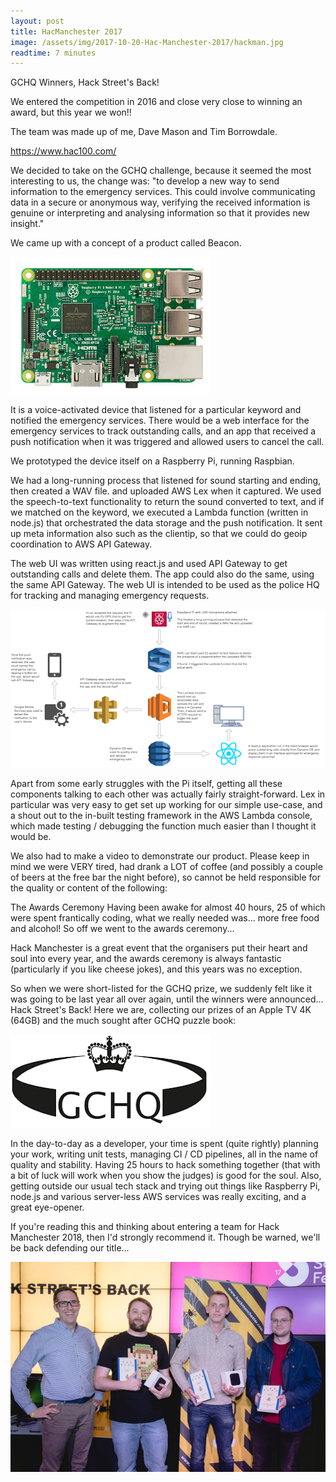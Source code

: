 ```yaml
---
layout: post
title: HacManchester 2017
image: /assets/img/2017-10-20-Hac-Manchester-2017/hackman.jpg
readtime: 7 minutes
---
```

GCHQ Winners, Hack Street's Back!

We entered the competition in 2016 and close very close to winning an award, but this year we won!!

The team was made up of me, Dave Mason and Tim Borrowdale.


https://www.hac100.com/


We decided to take on the GCHQ challenge, because it seemed the most interesting to us, the change was: "to develop a new way to send information to the emergency services. This could involve communicating data in a secure or anonymous way, verifying the received information is genuine or interpreting and analysing information so that it provides new insight."


We came up with a concept of a product called Beacon.


![raspberrypi](/assets/img/2017-10-20-Hac-Manchester-2017/raspberrypi.jpg)


It is a voice-activated device that listened for a particular keyword and notified the emergency services. There would be a web interface for the emergency services to track outstanding calls, and an app that received a push notification when it was triggered and allowed users to cancel the call.


We prototyped the device itself on a Raspberry Pi, running Raspbian.

We had a long-running process that listened for sound starting and ending, then created a WAV file. and uploaded AWS Lex when it captured. We used the speech-to-text functionality to return the sound converted to text, and if we matched on the keyword, we executed a Lambda function (written in node.js) that orchestrated the data storage and the push notification. It sent up meta information also such as the clientip, so that we could do geoip coordination to AWS API Gateway.


The web UI was written using react.js and used API Gateway to get outstanding calls and delete them. The app could also do the same, using the same API Gateway. The web UI is intended to be used as the police HQ for tracking and managing emergency requests.


![infrastructure](/assets/img/2017-10-20-Hac-Manchester-2017/beacon-infra.png)


Apart from some early struggles with the Pi itself, getting all these components talking to each other was actually fairly straight-forward. Lex in particular was very easy to get set up working for our simple use-case, and a shout out to the in-built testing framework in the AWS Lambda console, which made testing / debugging the function much easier than I thought it would be.


We also had to make a video to demonstrate our product. Please keep in mind we were VERY tired, had drank a LOT of coffee (and possibly a couple of beers at the free bar the night before), so cannot be held responsible for the quality or content of the following:


The Awards Ceremony
Having been awake for almost 40 hours, 25 of which were spent frantically coding, what we really needed was... more free food and alcohol! So off we went to the awards ceremony...


Hack Manchester is a great event that the organisers put their heart and soul into every year, and the awards ceremony is always fantastic (particularly if you like cheese jokes), and this years was no exception.


So when we were short-listed for the GCHQ prize, we suddenly felt like it was going to be last year all over again, until the winners were announced... Hack Street's Back! Here we are, collecting our prizes of an Apple TV 4K (64GB) and the much sought after GCHQ puzzle book:


![gchq](/assets/img/2017-10-20-Hac-Manchester-2017/gchq.png)


In the day-to-day as a developer, your time is spent (quite rightly) planning your work, writing unit tests, managing CI / CD pipelines, all in the name of quality and stability. Having 25 hours to hack something together (that with a bit of luck will work when you show the judges) is good for the soul. Also, getting outside our usual tech stack and trying out things like Raspberry Pi, node.js and various server-less AWS services was really exciting, and a great eye-opener.


If you're reading this and thinking about entering a team for Hack Manchester 2018, then I'd strongly recommend it. Though be warned, we'll be back defending our title...


![winners](/assets/img/2017-10-20-Hac-Manchester-2017/hacman-winners.jpg)